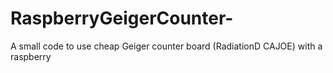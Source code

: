 # RaspberryGeigerCounter-
A small code to use cheap Geiger counter board (RadiationD CAJOE) with a raspberry 
